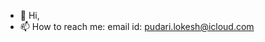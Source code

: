 - 👋 Hi,
- 📫 How to reach me: email id: pudari.lokesh@icloud.com

<!---
lokii49/lokii49 is a ✨ special ✨ repository because its `README.md` (this file) appears on your GitHub profile.
You can click the Preview link to take a look at your changes.
--->
